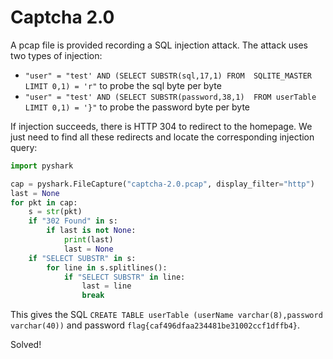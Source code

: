 # Captcha 2.0

A pcap file is provided recording a SQL injection attack. The attack uses two types of injection:

- `"user" = "test' AND (SELECT SUBSTR(sql,17,1) FROM  SQLITE_MASTER LIMIT 0,1) = 'r"` to probe the sql byte per byte
- `"user" = "test' AND (SELECT SUBSTR(password,38,1)  FROM userTable LIMIT 0,1) = '}"` to probe the password byte per byte

If injection succeeds, there is HTTP 304 to redirect to the homepage. We just need to find all these redirects and locate the corresponding injection query:

```python
import pyshark

cap = pyshark.FileCapture("captcha-2.0.pcap", display_filter="http")
last = None
for pkt in cap:
    s = str(pkt)
    if "302 Found" in s:
        if last is not None:
            print(last)
            last = None
    if "SELECT SUBSTR" in s:
        for line in s.splitlines():
            if "SELECT SUBSTR" in line:
                last = line
                break
```

This gives the SQL `CREATE TABLE userTable (userName varchar(8),password varchar(40))` and password `flag{caf496dfaa234481be31002ccf1dffb4}`.

Solved!
